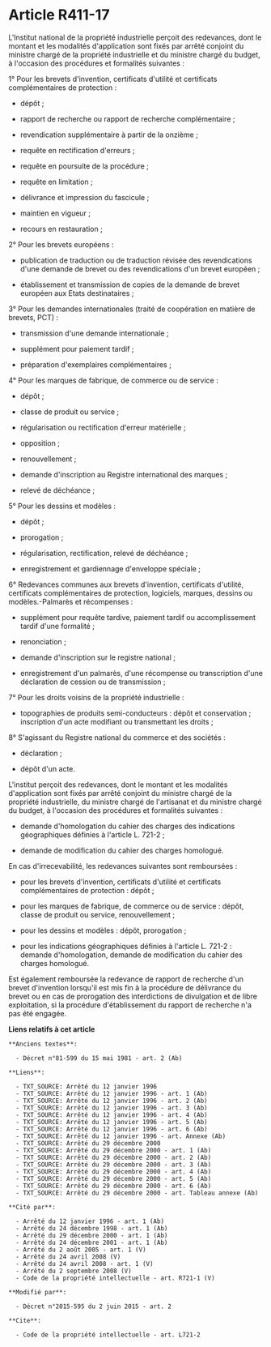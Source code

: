# Article R411-17

L'Institut national de la propriété industrielle perçoit des redevances, dont le montant et les modalités d'application sont
fixés par arrêté conjoint du ministre chargé de la propriété industrielle et du ministre chargé du budget, à l'occasion des
procédures et formalités suivantes : 

1° Pour les brevets d'invention, certificats d'utilité et certificats complémentaires de protection :

- dépôt ;

- rapport de recherche ou rapport de recherche complémentaire ;

- revendication supplémentaire à partir de la onzième ;

- requête en rectification d'erreurs ;

- requête en poursuite de la procédure ;

- requête en limitation ;

- délivrance et impression du fascicule ;

- maintien en vigueur ;

- recours en restauration ; 

2° Pour les brevets européens : 

- publication de traduction ou de traduction révisée des revendications d'une demande de brevet ou des revendications d'un
brevet européen ; 

- établissement et transmission de copies de la demande de brevet européen aux Etats destinataires ; 

3° Pour les demandes internationales (traité de coopération en matière de brevets, PCT) : 

- transmission d'une demande internationale ; 

- supplément pour paiement tardif ; 

- préparation d'exemplaires complémentaires ; 

4° Pour les marques de fabrique, de commerce ou de service : 

- dépôt ; 

- classe de produit ou service ; 

- régularisation ou rectification d'erreur matérielle ; 

- opposition ; 

- renouvellement ; 

- demande d'inscription au Registre international des marques ; 

- relevé de déchéance ; 

5° Pour les dessins et modèles : 

- dépôt ; 

- prorogation ; 

- régularisation, rectification, relevé de déchéance ; 

- enregistrement et gardiennage d'enveloppe spéciale ; 

6° Redevances communes aux brevets d'invention, certificats d'utilité, certificats complémentaires de protection, logiciels,
marques, dessins ou modèles.-Palmarès et récompenses : 

- supplément pour requête tardive, paiement tardif ou accomplissement tardif d'une formalité ; 

- renonciation ; 

- demande d'inscription sur le registre national ; 

- enregistrement d'un palmarès, d'une récompense ou transcription d'une déclaration de cession ou de transmission ; 

7° Pour les droits voisins de la propriété industrielle : 

- topographies de produits semi-conducteurs : dépôt et conservation ; inscription d'un acte modifiant ou transmettant les
droits ; 

8° S'agissant du Registre national du commerce et des sociétés : 

- déclaration ; 

- dépôt d'un acte. 

L'institut perçoit des redevances, dont le montant et les modalités d'application sont fixés par arrêté conjoint du ministre
chargé de la propriété industrielle, du ministre chargé de l'artisanat et du ministre chargé du budget, à l'occasion des
procédures et formalités suivantes : 

- demande d'homologation du cahier des charges des indications géographiques définies à l'article L. 721-2 ; 

- demande de modification du cahier des charges homologué. 

En cas d'irrecevabilité, les redevances suivantes sont remboursées :

- pour les brevets d'invention, certificats d'utilité et certificats complémentaires de protection : dépôt ;

- pour les marques de fabrique, de commerce ou de service : dépôt, classe de produit ou service, renouvellement ;

- pour les dessins et modèles : dépôt, prorogation ;

- pour les indications géographiques définies à l'article L. 721-2 : demande d'homologation, demande de modification du
cahier des charges homologué. 

Est également remboursée la redevance de rapport de recherche d'un brevet d'invention lorsqu'il est mis fin à la procédure de
délivrance du brevet ou en cas de prorogation des interdictions de divulgation et de libre exploitation, si la procédure
d'établissement du rapport de recherche n'a pas été engagée.

**Liens relatifs à cet article**

	**Anciens textes**:

	  - Décret n°81-599 du 15 mai 1981 - art. 2 (Ab)

	**Liens**:

	  - TXT_SOURCE: Arrêté du 12 janvier 1996
	  - TXT_SOURCE: Arrêté du 12 janvier 1996 - art. 1 (Ab)
	  - TXT_SOURCE: Arrêté du 12 janvier 1996 - art. 2 (Ab)
	  - TXT_SOURCE: Arrêté du 12 janvier 1996 - art. 3 (Ab)
	  - TXT_SOURCE: Arrêté du 12 janvier 1996 - art. 4 (Ab)
	  - TXT_SOURCE: Arrêté du 12 janvier 1996 - art. 5 (Ab)
	  - TXT_SOURCE: Arrêté du 12 janvier 1996 - art. 6 (Ab)
	  - TXT_SOURCE: Arrêté du 12 janvier 1996 - art. Annexe (Ab)
	  - TXT_SOURCE: Arrêté du 29 décembre 2000
	  - TXT_SOURCE: Arrêté du 29 décembre 2000 - art. 1 (Ab)
	  - TXT_SOURCE: Arrêté du 29 décembre 2000 - art. 2 (Ab)
	  - TXT_SOURCE: Arrêté du 29 décembre 2000 - art. 3 (Ab)
	  - TXT_SOURCE: Arrêté du 29 décembre 2000 - art. 4 (Ab)
	  - TXT_SOURCE: Arrêté du 29 décembre 2000 - art. 5 (Ab)
	  - TXT_SOURCE: Arrêté du 29 décembre 2000 - art. 6 (Ab)
	  - TXT_SOURCE: Arrêté du 29 décembre 2000 - art. Tableau annexe (Ab)

	**Cité par**:

	  - Arrêté du 12 janvier 1996 - art. 1 (Ab)
	  - Arrêté du 24 décembre 1998 - art. 1 (Ab)
	  - Arrêté du 29 décembre 2000 - art. 1 (Ab)
	  - Arrêté du 24 décembre 2001 - art. 1 (Ab)
	  - Arrêté du 2 août 2005 - art. 1 (V)
	  - Arrêté du 24 avril 2008 (V)
	  - Arrêté du 24 avril 2008 - art. 1 (V)
	  - Arrêté du 2 septembre 2008 (V)
	  - Code de la propriété intellectuelle - art. R721-1 (V)

	**Modifié par**:

	  - Décret n°2015-595 du 2 juin 2015 - art. 2

	**Cite**:

	  - Code de la propriété intellectuelle - art. L721-2
